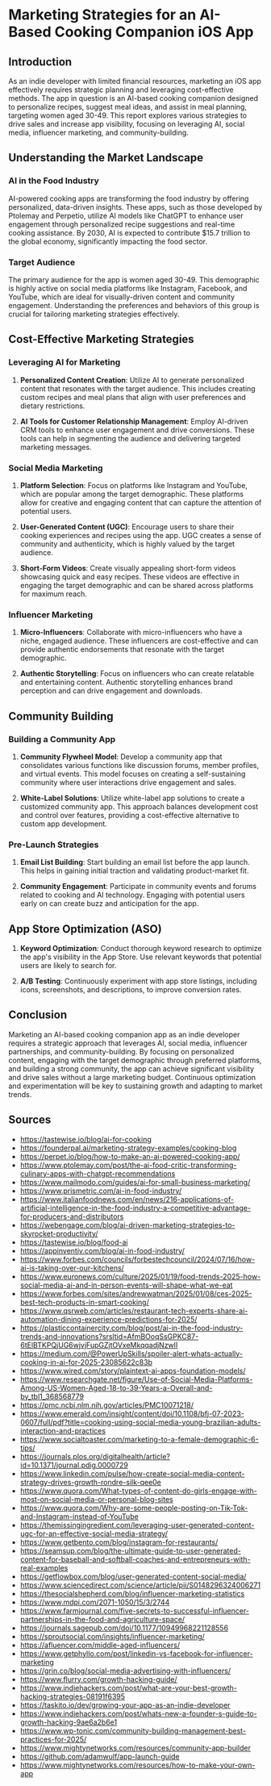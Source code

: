 # Marketing Strategies for an AI-Based Cooking Companion iOS App

## Introduction

As an indie developer with limited financial resources, marketing an iOS app effectively requires strategic planning and leveraging cost-effective methods. The app in question is an AI-based cooking companion designed to personalize recipes, suggest meal ideas, and assist in meal planning, targeting women aged 30-49. This report explores various strategies to drive sales and increase app visibility, focusing on leveraging AI, social media, influencer marketing, and community-building.

## Understanding the Market Landscape

### AI in the Food Industry

AI-powered cooking apps are transforming the food industry by offering personalized, data-driven insights. These apps, such as those developed by Ptolemay and Perpetio, utilize AI models like ChatGPT to enhance user engagement through personalized recipe suggestions and real-time cooking assistance. By 2030, AI is expected to contribute $15.7 trillion to the global economy, significantly impacting the food sector.

### Target Audience

The primary audience for the app is women aged 30-49. This demographic is highly active on social media platforms like Instagram, Facebook, and YouTube, which are ideal for visually-driven content and community engagement. Understanding the preferences and behaviors of this group is crucial for tailoring marketing strategies effectively.

## Cost-Effective Marketing Strategies

### Leveraging AI for Marketing

1. **Personalized Content Creation**: Utilize AI to generate personalized content that resonates with the target audience. This includes creating custom recipes and meal plans that align with user preferences and dietary restrictions.

2. **AI Tools for Customer Relationship Management**: Employ AI-driven CRM tools to enhance user engagement and drive conversions. These tools can help in segmenting the audience and delivering targeted marketing messages.

### Social Media Marketing

1. **Platform Selection**: Focus on platforms like Instagram and YouTube, which are popular among the target demographic. These platforms allow for creative and engaging content that can capture the attention of potential users.

2. **User-Generated Content (UGC)**: Encourage users to share their cooking experiences and recipes using the app. UGC creates a sense of community and authenticity, which is highly valued by the target audience.

3. **Short-Form Videos**: Create visually appealing short-form videos showcasing quick and easy recipes. These videos are effective in engaging the target demographic and can be shared across platforms for maximum reach.

### Influencer Marketing

1. **Micro-Influencers**: Collaborate with micro-influencers who have a niche, engaged audience. These influencers are cost-effective and can provide authentic endorsements that resonate with the target demographic.

2. **Authentic Storytelling**: Focus on influencers who can create relatable and entertaining content. Authentic storytelling enhances brand perception and can drive engagement and downloads.

## Community Building

### Building a Community App

1. **Community Flywheel Model**: Develop a community app that consolidates various functions like discussion forums, member profiles, and virtual events. This model focuses on creating a self-sustaining community where user interactions drive engagement and sales.

2. **White-Label Solutions**: Utilize white-label app solutions to create a customized community app. This approach balances development cost and control over features, providing a cost-effective alternative to custom app development.

### Pre-Launch Strategies

1. **Email List Building**: Start building an email list before the app launch. This helps in gaining initial traction and validating product-market fit.

2. **Community Engagement**: Participate in community events and forums related to cooking and AI technology. Engaging with potential users early on can create buzz and anticipation for the app.

## App Store Optimization (ASO)

1. **Keyword Optimization**: Conduct thorough keyword research to optimize the app's visibility in the App Store. Use relevant keywords that potential users are likely to search for.

2. **A/B Testing**: Continuously experiment with app store listings, including icons, screenshots, and descriptions, to improve conversion rates.

## Conclusion

Marketing an AI-based cooking companion app as an indie developer requires a strategic approach that leverages AI, social media, influencer partnerships, and community-building. By focusing on personalized content, engaging with the target demographic through preferred platforms, and building a strong community, the app can achieve significant visibility and drive sales without a large marketing budget. Continuous optimization and experimentation will be key to sustaining growth and adapting to market trends.

## Sources

- https://tastewise.io/blog/ai-for-cooking
- https://founderpal.ai/marketing-strategy-examples/cooking-blog
- https://perpet.io/blog/how-to-make-an-ai-powered-cooking-app/
- https://www.ptolemay.com/post/the-ai-food-critic-transforming-culinary-apps-with-chatgpt-recommendations
- https://www.mailmodo.com/guides/ai-for-small-business-marketing/
- https://www.prismetric.com/ai-in-food-industry/
- https://www.italianfoodnews.com/en/news/216-applications-of-artificial-intelligence-in-the-food-industry-a-competitive-advantage-for-producers-and-distributors
- https://webengage.com/blog/ai-driven-marketing-strategies-to-skyrocket-productivity/
- https://tastewise.io/blog/food-ai
- https://appinventiv.com/blog/ai-in-food-industry/
- https://www.forbes.com/councils/forbestechcouncil/2024/07/16/how-ai-is-taking-over-our-kitchens/
- https://www.euronews.com/culture/2025/01/19/food-trends-2025-how-social-media-ai-and-in-person-events-will-shape-what-we-eat
- https://www.forbes.com/sites/andrewwatman/2025/01/08/ces-2025-best-tech-products-in-smart-cooking/
- https://www.qsrweb.com/articles/restaurant-tech-experts-share-ai-automation-dining-experience-predictions-for-2025/
- https://plasticcontainercity.com/blog/post/ai-in-the-food-industry-trends-and-innovations?srsltid=AfmBOoqSsGPKC87-6tElBTKPQjUG6wjvjFupGZjtOVxeMkqqadjNzwlI
- https://medium.com/@PowerUpSkills/spoiler-alert-whats-actually-cooking-in-ai-for-2025-23085622c83b
- https://www.wired.com/story/plaintext-ai-apps-foundation-models/
- https://www.researchgate.net/figure/Use-of-Social-Media-Platforms-Among-US-Women-Aged-18-to-39-Years-a-Overall-and-by_tbl1_368568779
- https://pmc.ncbi.nlm.nih.gov/articles/PMC10071218/
- https://www.emerald.com/insight/content/doi/10.1108/bfj-07-2023-0607/full/pdf?title=cooking-using-social-media-young-brazilian-adults-interaction-and-practices
- https://www.socialtoaster.com/marketing-to-a-female-demographic-6-tips/
- https://journals.plos.org/digitalhealth/article?id=10.1371/journal.pdig.0000729
- https://www.linkedin.com/pulse/how-create-social-media-content-strategy-drives-growth-rondre-silk-qee0e
- https://www.quora.com/What-types-of-content-do-girls-engage-with-most-on-social-media-or-personal-blog-sites
- https://www.quora.com/Why-are-some-people-posting-on-Tik-Tok-and-Instagram-instead-of-YouTube
- https://themissingingredient.com/leveraging-user-generated-content-ugc-for-an-effective-social-media-strategy/
- https://www.getbento.com/blog/instagram-for-restaurants/
- https://seamsup.com/blog/the-ultimate-guide-to-user-generated-content-for-baseball-and-softball-coaches-and-entrepreneurs-with-real-examples
- https://getflowbox.com/blog/user-generated-content-social-media/
- https://www.sciencedirect.com/science/article/pii/S0148296324006271
- https://thesocialshepherd.com/blog/influencer-marketing-statistics
- https://www.mdpi.com/2071-1050/15/3/2744
- https://www.farmjournal.com/five-secrets-to-successful-influencer-partnerships-in-the-food-and-agriculture-space/
- https://journals.sagepub.com/doi/10.1177/10949968221128556
- https://sproutsocial.com/insights/influencer-marketing/
- https://afluencer.com/middle-aged-influencers/
- https://www.getphyllo.com/post/linkedin-vs-facebook-for-influencer-marketing
- https://grin.co/blog/social-media-advertising-with-influencers/
- https://www.flurry.com/growth-hacking-guide/
- https://www.indiehackers.com/post/what-are-your-best-growth-hacking-strategies-08191f6395
- https://taskito.io/dev/growing-your-app-as-an-indie-developer
- https://www.indiehackers.com/post/whats-new-a-founder-s-guide-to-growth-hacking-9ae6a2b6e1
- https://www.wp-tonic.com/community-building-management-best-practices-for-2025/
- https://www.mightynetworks.com/resources/community-app-builder
- https://github.com/adamwulf/app-launch-guide
- https://www.mightynetworks.com/resources/how-to-make-your-own-app